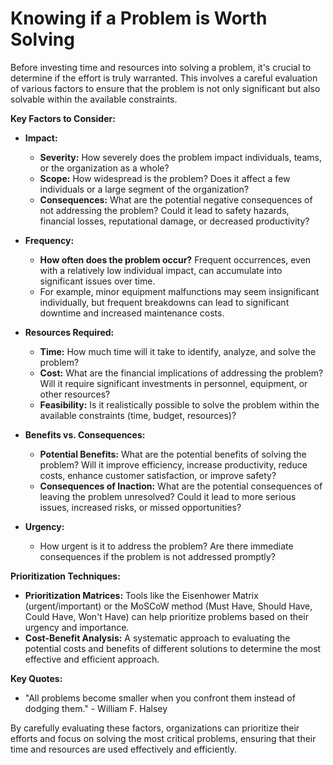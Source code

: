 # Knowing if a Problem is Worth Solving

Before investing time and resources into solving a problem, it's crucial to determine if the effort is truly warranted. This involves a careful evaluation of various factors to ensure that the problem is not only significant but also solvable within the available constraints.

**Key Factors to Consider:**

* **Impact:** 
    * **Severity:** How severely does the problem impact individuals, teams, or the organization as a whole? 
    * **Scope:** How widespread is the problem? Does it affect a few individuals or a large segment of the organization?
    * **Consequences:** What are the potential negative consequences of not addressing the problem? Could it lead to safety hazards, financial losses, reputational damage, or decreased productivity?

* **Frequency:**
    * **How often does the problem occur?** Frequent occurrences, even with a relatively low individual impact, can accumulate into significant issues over time. 
    * For example, minor equipment malfunctions may seem insignificant individually, but frequent breakdowns can lead to significant downtime and increased maintenance costs.

* **Resources Required:**
    * **Time:** How much time will it take to identify, analyze, and solve the problem?
    * **Cost:** What are the financial implications of addressing the problem? Will it require significant investments in personnel, equipment, or other resources?
    * **Feasibility:** Is it realistically possible to solve the problem within the available constraints (time, budget, resources)?

* **Benefits vs. Consequences:**
    * **Potential Benefits:** What are the potential benefits of solving the problem? Will it improve efficiency, increase productivity, reduce costs, enhance customer satisfaction, or improve safety?
    * **Consequences of Inaction:** What are the potential consequences of leaving the problem unresolved? Could it lead to more serious issues, increased risks, or missed opportunities?

* **Urgency:**
    * How urgent is it to address the problem? Are there immediate consequences if the problem is not addressed promptly?

**Prioritization Techniques:**

* **Prioritization Matrices:** Tools like the Eisenhower Matrix (urgent/important) or the MoSCoW method (Must Have, Should Have, Could Have, Won't Have) can help prioritize problems based on their urgency and importance.
* **Cost-Benefit Analysis:** A systematic approach to evaluating the potential costs and benefits of different solutions to determine the most effective and efficient approach.

**Key Quotes:**

* "All problems become smaller when you confront them instead of dodging them." - William F. Halsey

By carefully evaluating these factors, organizations can prioritize their efforts and focus on solving the most critical problems, ensuring that their time and resources are used effectively and efficiently.

